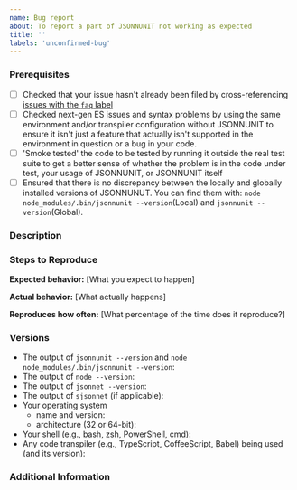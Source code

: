 ```yaml
---
name: Bug report
about: To report a part of JSONNUNIT not working as expected
title: ''
labels: 'unconfirmed-bug'
---
```


<!--
Have you read JSONNUNIT's Code of Conduct? By filing an Issue, you are expected to comply with it, including treating everyone with respect: https://github.com/scalecity/jsonnunit/blob/main/.github/CODE_OF_CONDUCT.md

Detail the steps necessary to reproduce the problem. To get the fastest support, create an MCVE and upload it to GitHub.
create an [MCVE](https://stackoverflow.com/help/mcve) and upload it to GitHub.
-->

### Prerequisites

<!--
Place an `x` between the square brackets on the lines below for every satisfied prerequisite.
-->

- [ ] Checked that your issue hasn't already been filed by cross-referencing [issues with the `faq` label](https://github.com/scalecity/jsonnunit/issues?utf8=%E2%9C%93&q=is%3Aissue%20label%3Afaq%20)
- [ ] Checked next-gen ES issues and syntax problems by using the same environment and/or transpiler configuration without JSONNUNIT to ensure it isn't just a feature that actually isn't supported in the environment in question or a bug in your code.
- [ ] 'Smoke tested' the code to be tested by running it outside the real test suite to get a better sense of whether the problem is in the code under test, your usage of JSONNUNIT, or JSONNUNIT itself
- [ ] Ensured that there is no discrepancy between the locally and globally installed versions of JSONNUNUT. You can find them with: `node node_modules/.bin/jsonnunit --version`(Local) and `jsonnunit --version`(Global). 

### Description

<!--
[Description of the issue]
-->

### Steps to Reproduce

<!--
Please add a series of steps to reproduce the problem. See https://stackoverflow.com/help/mcve for in depth information
on how to create a minimal, complete, and verifiable example.
-->

**Expected behavior:** [What you expect to happen]

**Actual behavior:** [What actually happens]
<!--
Please include any output, especially error messages (including stacktrace). Remember, we can't see your screen.
Scrub if needed so as not to reveal passwords, etc.
-->

**Reproduces how often:** [What percentage of the time does it reproduce?]

### Versions

<!-- If applicable, please specify: -->

- The output of `jsonnunit --version` and `node node_modules/.bin/jsonnunit --version`:
- The output of `node --version`:
- The output of `jsonnet --version`:
- The output of `sjsonnet` (if applicable):
- Your operating system
  - name and version:
  - architecture (32 or 64-bit):
- Your shell (e.g., bash, zsh, PowerShell, cmd):
- Any code transpiler (e.g., TypeScript, CoffeeScript, Babel) being used (and its version):

### Additional Information

<!--
Any additional information, configuration or data that might be necessary to reproduce the issue.
-->
